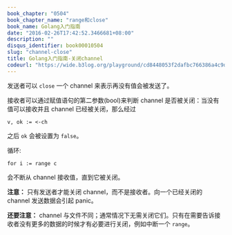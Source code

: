 ```yaml
---
book_chapter: "0504"
book_chapter_name: "range和close"
book_name: Golang入门指南
date: "2016-02-26T17:42:52.3466681+08:00"
description: ""
disqus_identifier: book00010504
slug: "channel-close"
title: Golang入门指南-关闭channel
codeurl: "https://wide.b3log.org/playground/cd8448053f2dafbc766386a4c9d011ff.go"
---
```


发送者可以 `close` 一个 channel 来表示再没有值会被发送了。

接收者可以通过赋值语句的第二参数(bool)来判断 channel 是否被关闭：当没有值可以接收并且 channel 已经被关闭，那么经过

	v, ok := <-ch

之后 `ok` 会被设置为 `false`。

循环:

	for i := range c
会不断从 channel 接收值，直到它被关闭。

**注意：** 只有发送者才能关闭 channel，而不是接收者。向一个已经关闭的 channel 发送数据会引起 panic。

**还要注意：** channel 与文件不同；通常情况下无需关闭它们。只有在需要告诉接收者没有更多的数据的时候才有必要进行关闭，例如中断一个 `range`。

<!-- ```go
package main

import (
	"fmt"
)

func fibonacci(n int, c chan int) {
	x, y := 0, 1
	for i := 0; i < n; i++ {
		c <- x
		x, y = y, x+y
	}
	close(c)
}

func main() {
	c := make(chan int, 10)
	go fibonacci(cap(c), c)
	for i := range c {
		fmt.Println(i)
	}
}

``` -->


